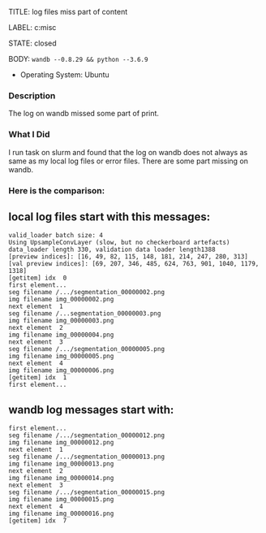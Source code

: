 TITLE:
log files miss part of content

LABEL:
c:misc

STATE:
closed

BODY:
`wandb --0.8.29 && python --3.6.9 `

* Operating System: Ubuntu

### Description
The log on wandb missed some part of print.

### What I Did
I run task on slurm and found that the log on wandb does not always as same as my local log files or error files. There are some part missing on wandb.

### Here is the comparison:

## local log files start with this messages:
```
valid_loader batch size: 4
Using UpsampleConvLayer (slow, but no checkerboard artefacts)
data_loader length 330, validation data loader length1388
[preview indices]: [16, 49, 82, 115, 148, 181, 214, 247, 280, 313]
[val preview indices]: [69, 207, 346, 485, 624, 763, 901, 1040, 1179, 1318]
[getitem] idx  0
first element...
seg filename /.../segmentation_00000002.png
img filename img_00000002.png
next element  1
seg filename /...segmentation_00000003.png
img filename img_00000003.png
next element  2
img filename img_00000004.png
next element  3
seg filename /.../segmentation_00000005.png
img filename img_00000005.png
next element  4
img filename img_00000006.png
[getitem] idx  1
first element...
```

## wandb log messages start with:
```
first element...
seg filename /.../segmentation_00000012.png
img filename img_00000012.png
next element  1
seg filename /.../segmentation_00000013.png
img filename img_00000013.png
next element  2
img filename img_00000014.png
next element  3
seg filename /.../segmentation_00000015.png
img filename img_00000015.png
next element  4
img filename img_00000016.png
[getitem] idx  7
```

